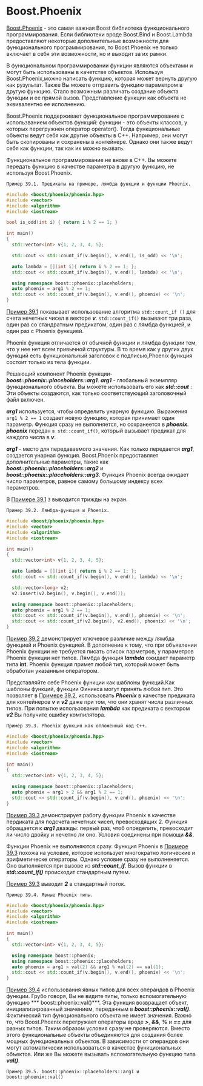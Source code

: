 # Boost.Phoenix
[Boost.Phoenix](http://www.boost.org/libs/phoenix) - это самая важная Boost библиотека функционального программирования. Если библиотеки вроде Boost.Bind и Boost.Lambda
предоставляют некоторые дополнительные возможности для функционального программирования, то Boost.Phoenix не только включает в себя эти возможности, но и выходит за их рамки.

В функциональном программировании функции являются объектами и могут быть использованы в качетстве объектов. Используя Boost.Phoenix,можно написать функцию, которая может вернуть другую как рузультат.
Также Вы можете отправить функцию параметром в другую функцию. Стало возможным различать создание объекта функции и ее прямой вызов. Представление функции как объекта не эквивалентно ее исполнению.

Boost.Phoenix поддерживает функциональное программирование с использванием объектов функций: функции - это объекты классов, у которых перегружнен оператор operator().
Тогда функциональные объекты ведут себя как другие объекты в C++.
Например, они могут быть скопированы и сохранены в контейнере. Однако они также ведут себя как функции, так как их можно вызвать.

Функциональное программирование не внове в C++. Вы можете передать функцию в качестве параметра в другую функцию, не используя Boost.Phoenix.

`Пример 39.1. Предикаты на примере, лямбда функции и функции Phoenix.`
<a name="example391"></a>
``` c++
#include <boost/phoenix/phoenix.hpp>
#include <vector>
#include <algorithm>
#include <iostream>

bool is_odd(int i) { return i % 2 == 1; }

int main()
{
  std::vector<int> v{1, 2, 3, 4, 5};

  std::cout << std::count_if(v.begin(), v.end(), is_odd) << '\n';

  auto lambda = [](int i){ return i % 2 == 1; };
  std::cout << std::count_if(v.begin(), v.end(), lambda) << '\n';

  using namespace boost::phoenix::placeholders;
  auto phoenix = arg1 % 2 == 1;
  std::cout << std::count_if(v.begin(), v.end(), phoenix) << '\n';
}
```
[Пример 39.1](#example391) показывает использование алгоритма  ``std::count_if ()`` для счета нечетных чисел в векторе ***v***. ``std::count_if()`` вызывают три раза, один раз со стандратным предикатом, один раз с лямбда функцией, и один раз с Phoenix функцией.

Phoenix функция отличается от обычной функции и лямбда функции тем, что у нее нет всем привычной структуры. В то время как у других двух функций есть функциональный заголовок с подписью,Phoenix функция состоит только из тела функции.

Решающий компонент Phoenix функции-  ***boost::phoenix::placeholders::arg1***. ***arg1*** - глобальный экземпляр функционального объекта. Вы можете использовать его как ***std::cout*** : Эти объекты создаются, как только соответствующий заголовочный файл включен.

***arg1*** используется, чтобы определить унарную функцию. Выражения ``arg1 % 2 == 1`` создает новую функцию, которая принимает один параметр. Функция сразу не выполняется, но сохранеется в ***phoenix***. ***phoenix*** передан ``в std::count_if()``, который вызывает предикат для каждого числа в ***v***.

***arg1*** - место для передаваемого значения. Как только передается ***arg1***, создается унарная функция. Boost.Phoenix предоставляет дополнительные параметры, такие как  ***boost::phoenix::placeholders::arg2*** и  ***boost::phoenix::placeholders::arg3***. Функция Phoenix всегда ожидает число параметров, равное самому большому индексу всех пераметров.

В [Примере 39.1](#example391) ```3``` выводится трижды на экран.

`Пример 39.2. Лямбда-функция и Phoenix.`
<a name="example392"></a>
``` c++
#include <boost/phoenix/phoenix.hpp>
#include <vector>
#include <algorithm>
#include <iostream>

int main()
{
  std::vector<int> v{1, 2, 3, 4, 5};

  auto lambda = [](int i){ return i % 2 == 1; };
  std::cout << std::count_if(v.begin(), v.end(), lambda) << '\n';

  std::vector<long> v2;
  v2.insert(v2.begin(), v.begin(), v.end());

  using namespace boost::phoenix::placeholders;
  auto phoenix = arg1 % 2 == 1;
  std::cout << std::count_if(v.begin(), v.end(), phoenix) << '\n';
  std::cout << std::count_if(v2.begin(), v2.end(), phoenix) << '\n';
}
```

[Пример 39.2](#example392) демонстрирует ключевое различие между лямбда функцией и Phoenix функцией. В дополнение к тому, что при объявлении Phoenix функции не требуется писать список парметров, у параметров Phoenix функции нет типов. Лямбда функция ***lambda*** ожидает параметр типа **int**. Phoenix функция примет любой тип, который может быть обработан указанным оператором.

Представляйте себе Phoenix функции как шаблоны функций.Как шаблоны функций, функции Финикса могут принять любой тип. Это позволяет в [Примере 39.2](#example392), использовать ***Phoenix*** в качестве предиката для контейнеров ***v*** и ***v2*** даже при том, что они хранят числа различных типов. При попытке использования ***lambda*** как предиката с вектором ***v2*** Вы получите ошибку компилятора.

`Пример 39.3. Phoenix функция как отложенный код C++.`
<a name="example393"></a>
``` c++
#include <boost/phoenix/phoenix.hpp>
#include <vector>
#include <algorithm>
#include <iostream>

int main()
{
  std::vector<int> v{1, 2, 3, 4, 5};

  using namespace boost::phoenix::placeholders;
  auto phoenix = arg1 > 2 && arg1 % 2 == 1;
  std::cout << std::count_if(v.begin(), v.end(), phoenix) << '\n';
}
```

[Пример 39.3](#example393) демонстрирует работу функции Phoenix в качестве пердиката для подсчета нечетных 
чисел, превосходящих 2. Функция обращается к ***arg1*** дважды: первый раз, чтоб определить, превосходит ли число двойку и нечетно ли оно. Условия соединены при помощи ***&&***.

Функции Phoenix не выполняются сразу. Функция Phoenix в [Примере 39.3](#example391) похожа на условие, которое использует многократно логические и арифметическе операторы. Однако условие сразу не выполненяется. Оно выполняется при вызове из ***std::count_if***. Вызов функции в ***std::count_if()*** происходит стандартным путем.

[Пример 39.3](#example393) выводит ***2*** в стандартный поток.

``Пример 39.4. Явные Phoenix типы.``
<a name="example394"></a>
``` c++
#include <boost/phoenix/phoenix.hpp>
#include <vector>
#include <algorithm>
#include <iostream>

int main()
{
  std::vector<int> v{1, 2, 3, 4, 5};

  using namespace boost::phoenix;
  using namespace boost::phoenix::placeholders;
  auto phoenix = arg1 > val(2) && arg1 % val(2) == val(1);
  std::cout << std::count_if(v.begin(), v.end(), phoenix) << '\n';
}
```
[Пример 39.4](#example394) использования явных типов для всех операндов в Phoenix функции. Грубо говоря, Вы не видите типы,
только вспомогательную функцию *** boost::phoenix::val()***. Эта функция возвращает объект, инициализированный значением, переданным в ***boost::phoenix::val()***. Фактический тип функционального объекта не имеет значения. Важно то, что Boost.Phoenix
перегружает операторы вроде ***>***, ***&&***, ***%*** и ***==*** для разных типов. Таким образом условия сразу не проверяются. Вместо этого функциональные объекты объединяются для создания более мощных функциональных объектов. В зависимости от операндов они могут автоматически использоваться в качестве функциональных объектов. Или же Вы можете вызывать вспомогательную функцию
типа ***val()***.

```Пример 39.5. boost::phoenix::placeholders::arg1 и boost::phoenix::val()```
